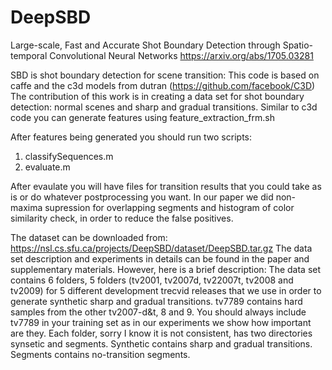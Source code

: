 # DeepSBD
Large-scale, Fast and Accurate Shot Boundary Detection through Spatio-temporal Convolutional Neural Networks
https://arxiv.org/abs/1705.03281


SBD is shot boundary detection for scene transition: This code is based on caffe and the c3d models from dutran (https://github.com/facebook/C3D)
The contribution of this work is in creating a data set for shot boundary detection: normal scenes and sharp and gradual transitions.
Similar to c3d code you can generate features using feature_extraction_frm.sh

After features being generated you should run two scripts:
1. classifySequences.m
2. evaluate.m

After evaulate you will have files for transition results that you could take as is or do whatever postprocessing you want. In our paper we did non-maxima supression for overlapping segments and histogram of color similarity check, in order to reduce the false positives. 

The dataset can be downloaded from: https://nsl.cs.sfu.ca/projects/DeepSBD/dataset/DeepSBD.tar.gz
The data set description and experiments in details can be found in the paper and supplementary materials. However, here is a brief description:
The data set contains 6 folders, 5 folders (tv2001, tv2007d, tv22007t, tv2008 and tv2009) for 5 different development trecvid releases that we use in order to generate synthetic sharp and gradual transitions. tv7789 contains hard samples from the other tv2007-d&t, 8 and 9. You should always include tv7789 in your training set as in our experiments we show how important are they.
Each folder, sorry I know it is not consistent, has two directories synsetic and segments. Synthetic contains sharp and gradual transitions. Segments contains no-transition segments.
